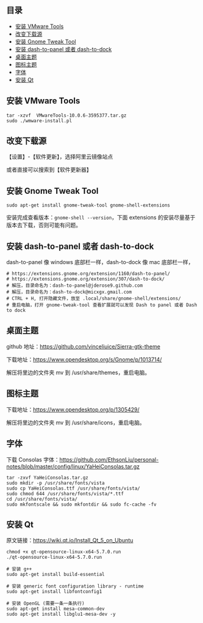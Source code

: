 ## 目录

- [安装 VMware Tools](#安装-VMware-Tools)
- [改变下载源](#改变下载源)
- [安装 Gnome Tweak Tool](#安装-Gnome-Tweak-Tool)
- [安装 dash-to-panel 或者 dash-to-dock](#安装-dash-to-panel-或者-dash-to-dock)
- [桌面主题](#桌面主题)
- [图标主题](#图标主题)
- [字体](#字体)
- [安装 Qt](#安装-Qt)

## 安装 VMware Tools

```
tar -xzvf  VMwareTools-10.0.6-3595377.tar.gz
sudo ./wmware-install.pl
```

## 改变下载源

【设置】-【软件更新】，选择阿里云镜像站点

或者直接可以搜索到【软件更新器】


## 安装 Gnome Tweak Tool

```
sudo apt-get install gnome-tweak-tool gnome-shell-extensions
```

安装完成查看版本：`gnome-shell --version`，下面 extensions 的安装尽量基于版本去下载，否则可能有问题。

## 安装 dash-to-panel 或者 dash-to-dock

dash-to-panel 像 windows 底部栏一样，dash-to-dock 像 mac 底部栏一样，

```
# https://extensions.gnome.org/extension/1160/dash-to-panel/
# https://extensions.gnome.org/extension/307/dash-to-dock/
# 解压，目录命名为：dash-to-panel@jderose9.github.com
# 解压，目录命名为：dash-to-dock@micxgx.gmail.com
# CTRL + H, 打开隐藏文件，放至 .local/share/gnome-shell/extensions/
# 重启电脑，打开 gnome-tweak-tool 查看扩展就可以发现 Dash to panel 或者 Dash to dock
```

## 桌面主题

github 地址：https://github.com/vinceliuice/Sierra-gtk-theme

下载地址：https://www.opendesktop.org/s/Gnome/p/1013714/

解压将里边的文件夹 mv 到 /usr/share/themes，重启电脑。

## 图标主题

下载地址：https://www.opendesktop.org/p/1305429/

解压将里边的文件夹 mv 到 /usr/share/icons，重启电脑。

## 字体

下载 Consolas 字体：https://github.com/EthsonLiu/personal-notes/blob/master/config/linux/YaHeiConsolas.tar.gz

```
tar -zxvf YaHeiConsolas.tar.gz
sudo mkdir -p /usr/share/fonts/vista
sudo cp YaHeiConsolas.ttf /usr/share/fonts/vista/
sudo chmod 644 /usr/share/fonts/vista/*.ttf
cd /usr/share/fonts/vista/
sudo mkfontscale && sudo mkfontdir && sudo fc-cache -fv
```

## 安装 Qt

原文链接：https://wiki.qt.io/Install_Qt_5_on_Ubuntu

```
chmod +x qt-opensource-linux-x64-5.7.0.run
./qt-opensource-linux-x64-5.7.0.run

# 安装 g++ 
sudo apt-get install build-essential

# 安装 generic font configuration library - runtime
sudo apt-get install libfontconfig1

# 安装 OpenGL (需要一条一条执行)
sudo apt-get install mesa-common-dev
sudo apt-get install libglu1-mesa-dev -y
```
